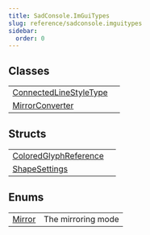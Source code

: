```yaml
---
title: SadConsole.ImGuiTypes
slug: reference/sadconsole.imguitypes
sidebar:
  order: 0
---
```

## Classes

| | |
| --- | --- |
| [ConnectedLineStyleType](../sadconsole.imguitypes.connectedlinestyletype/) |  |
| [MirrorConverter](../sadconsole.imguitypes.mirrorconverter/) |  |
## Structs

| | |
| --- | --- |
| [ColoredGlyphReference](../sadconsole.imguitypes.coloredglyphreference/) |  |
| [ShapeSettings](../sadconsole.imguitypes.shapesettings/) |  |
## Enums

| | |
| --- | --- |
| [Mirror](../sadconsole.imguitypes.mirror/) | The mirroring mode |